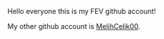 Hello everyone this is my FEV github account!

My other github account is [MelihCelik00](https://github.com/MelihCelik00).
